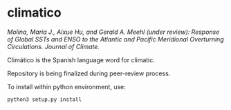 # climatico

_Molina, Maria J., Aixue Hu, and Gerald A. Meehl (under review): Response of Global SSTs and ENSO to the Atlantic and Pacific Meridional Overturning Circulations. Journal of Climate._

Climático is the Spanish language word for climatic.

Repository is being finalized during peer-review process.

To install within python environment, use:

``python3 setup.py install``

